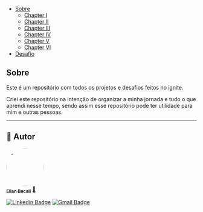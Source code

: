 
<!--ts-->
   * [Sobre](#sobre)
      * [Chapter I](/Chapter%20I/)
      * [Chapter II](/Chapter%20II/)
      * [Chapter III](/Chapter%20III/)
      * [Chapter IV](/Chapter%20IV/)
      * [Chapter V](/Chapter%20V/)
      * [Chapter VI](/Chapter%20VI/)
   * [Desafio](#desafio)
   
<!--te-->

## Sobre

Este é um repositório com todos os projetos e desafios feitos no ignite.

Criei este repositório na intenção de organizar a minha jornada e tudo o que aprendi nesse tempo, 
sendo assim esse repositório pode ter utilidade para mim e outras pessoas.

---

## 🦸 Autor

<a href="https://app.rocketseat.com.br/me/elianbecali">
 <img style="border-radius: 50%;" src="https://avatars.githubusercontent.com/u/54561377?v=4" width="100px;" alt=""/>
 <br />
 <sub><b>Elian Becali</b></sub></a> <a href="https://app.rocketseat.com.br/me/elianbecali" title="Rocketseat">🚀</a>
 <br />

[![Linkedin Badge](https://img.shields.io/badge/-Elian%20Becali-blue?style=flat-square&logo=Linkedin&logoColor=white&link=https://www.linkedin.com/in/elianbecali/)](https://www.linkedin.com/in/elianbecali/) 
[![Gmail Badge](https://img.shields.io/badge/-elianbecaliaguiar@gmail.com-c14438?style=flat-square&logo=Gmail&logoColor=white&link=mailto:elianbecaliaguiar@gmail.com)](mailto:elianbecaliaguiar@gmail.com)

